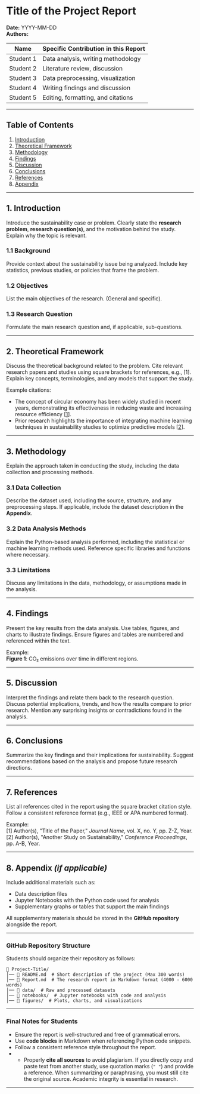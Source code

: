 # **Title of the Project Report**  
**Date:** YYYY-MM-DD  
**Authors:**  

| Name | Specific Contribution in this Report |
|------|--------------------------------------|
| Student 1 | Data analysis, writing methodology |
| Student 2 | Literature review, discussion |
| Student 3 | Data preprocessing, visualization |
| Student 4 | Writing findings and discussion |
| Student 5 | Editing, formatting, and citations |
---

## **Table of Contents**
1. [Introduction](#1-introduction)  
2. [Theoretical Framework](#2-theoretical-framework)  
3. [Methodology](#3-methodology)  
4. [Findings](#4-findings)  
5. [Discussion](#5-discussion)  
6. [Conclusions](#6-conclusions)  
7. [References](#7-references)  
8. [Appendix](#8-appendix)  

---

## **1. Introduction**  
Introduce the sustainability case or problem. Clearly state the **research problem**, **research question(s)**, and the motivation behind the study. Explain why the topic is relevant. 

### **1.1 Background**  
Provide context about the sustainability issue being analyzed. Include key statistics, previous studies, or policies that frame the problem.

### **1.2 Objectives**  
List the main objectives of the research.  (General and specific).

### **1.3 Research Question**  
Formulate the main research question and, if applicable, sub-questions.  

---

## **2. Theoretical Framework**  
Discuss the theoretical background related to the problem. Cite relevant research papers and studies using square brackets for references, e.g., [1]. Explain key concepts, terminologies, and any models that support the study. 

Example citations:
- The concept of circular economy has been widely studied in recent years, demonstrating its effectiveness in reducing waste and increasing resource efficiency [[1](#ref1)].
- Prior research highlights the importance of integrating machine learning techniques in sustainability studies to optimize predictive models [[2](#ref2)].
---

## **3. Methodology**  
Explain the approach taken in conducting the study, including the data collection and processing methods.  

### **3.1 Data Collection**  
Describe the dataset used, including the source, structure, and any preprocessing steps. If applicable, include the dataset description in the **Appendix**.  

### **3.2 Data Analysis Methods**  
Explain the Python-based analysis performed, including the statistical or machine learning methods used. Reference specific libraries and functions where necessary.  

### **3.3 Limitations**  
Discuss any limitations in the data, methodology, or assumptions made in the analysis.  

---

## **4. Findings**  
Present the key results from the data analysis. Use tables, figures, and charts to illustrate findings. Ensure figures and tables are numbered and referenced within the text.  

Example:  
**Figure 1**: CO₂ emissions over time in different regions.  

---

## **5. Discussion**  
Interpret the findings and relate them back to the research question. Discuss potential implications, trends, and how the results compare to prior research. Mention any surprising insights or contradictions found in the analysis.  

---

## **6. Conclusions**  
Summarize the key findings and their implications for sustainability. Suggest recommendations based on the analysis and propose future research directions.  

---

## **7. References**  
List all references cited in the report using the square bracket citation style. Follow a consistent reference format (e.g., IEEE or APA numbered format).  

Example:  
<a id="ref1"></a>[1] Author(s), "Title of the Paper," *Journal Name*, vol. X, no. Y, pp. Z-Z, Year.  
<a id="ref2"></a>[2] Author(s), "Another Study on Sustainability," *Conference Proceedings*, pp. A-B, Year.  


---

## **8. Appendix** *(if applicable)*  
Include additional materials such as:  
- Data description files  
- Jupyter Notebooks with the Python code used for analysis  
- Supplementary graphs or tables that support the main findings  

All supplementary materials should be stored in the **GitHub repository** alongside the report.  

---

### **GitHub Repository Structure**  
Students should organize their repository as follows:  

```
📂 Project-Title/
│── 📄 README.md  # Short description of the project (Max 300 words)
│── 📄 Report.md  # The research report in Markdown format (4000 - 6000 words)
│── 📁 data/  # Raw and processed datasets
│── 📁 notebooks/  # Jupyter notebooks with code and analysis
│── 📁 figures/  # Plots, charts, and visualizations
```

---

### **Final Notes for Students**  
- Ensure the report is well-structured and free of grammatical errors.  
- Use **code blocks** in Markdown when referencing Python code snippets.    
- Follow a consistent reference style throughout the report.
- - Properly **cite all sources** to avoid plagiarism. If you directly copy and paste text from another study, use quotation marks (`" "`) and provide a reference. When summarizing or paraphrasing, you must still cite the original source. Academic integrity is essential in research.  


---
